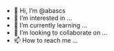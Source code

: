 - 👋 Hi, I’m @abascs
- 👀 I’m interested in ...
- 🌱 I’m currently learning ...
- 💞️ I’m looking to collaborate on ...
- 📫 How to reach me ...

<!---
abascs/abascs is a ✨ special ✨ repository because its `README.md` (this file) appears on your GitHub profile.
You can click the Preview link to take a look at your changes.
--->

